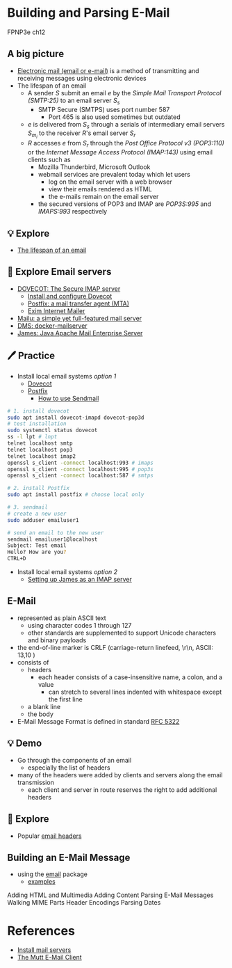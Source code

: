 #  Building and Parsing E-Mail 
FPNP3e ch12


A big picture
---
- [Electronic mail (email or e-mail)](https://en.wikipedia.org/wiki/Email) is a method of transmitting and receiving messages using electronic devices
- The lifespan of an email
  - A sender $S$ submit an email $e$ by the *Simple Mail Transport Protocol (SMTP:25)* to an email server $S_s$
    - SMTP Secure (SMTPS) uses port number 587
      - Port 465 is also used sometimes but outdated
  - $e$ is delivered from $S_s$ through a serials of intermediary email servers $S_{m_i}$ to the receiver $R$'s email server $S_r$
  - $R$ accesses $e$ from $S_r$ through the *Post Office Protocol v3 (POP3:110)* or the *Internet Message Access Protocol (IMAP:143)* using email clients such as
    - Mozilla Thunderbird, Microsoft Outlook
    - webmail services are prevalent today which let users
      - log on the email server with a web browser 
      - view their emails rendered as HTML 
      - the e-mails remain on the email server
    - the secured versions of POP3 and IMAP are *POP3S:995* and *IMAPS:993* respectively


💡 Explore
---
- [The lifespan of an email](https://en.wikipedia.org/wiki/Email)


🔭 Explore Email servers
---
- [DOVECOT: The Secure IMAP server](https://www.dovecot.org/)
  - [Install and configure Dovecot](https://ubuntu.com/server/docs/mail-dovecot)
  - [Postfix: a mail transfer agent (MTA) ](https://www.postfix.org/)
  - [Exim Internet Mailer](https://www.exim.org/)
- [Mailu: a simple yet full-featured mail server](https://mailu.io/)
- [DMS: docker-mailserver](https://docker-mailserver.github.io/docker-mailserver/latest/)
- [James: Java Apache Mail Enterprise Server](https://james.apache.org/)



🖊️ Practice
---
- Install local email systems *option 1*
  - [Dovecot](https://help.ubuntu.com/community/Dovecot)
  - [Postfix](https://ubuntu.com/server/docs/mail-postfix)
    - [How to use Sendmail](https://help.dreamhost.com/hc/en-us/articles/216687518-How-to-use-Sendmail)

```bash
# 1. install dovecot
sudo apt install dovecot-imapd dovecot-pop3d
# test installation
sudo systemctl status dovecot
ss -l lpt # lnpt
telnet localhost smtp
telnet localhost pop3
telnet localhost imap2
openssl s_client -connect localhost:993 # imaps
openssl s_client -connect localhost:995 # pop3s
openssl s_client -connect localhost:587 # smtps

# 2. install Postfix
sudo apt install postfix # choose local only

# 3. sendmail
# create a new user
sudo adduser emailuser1

# send an email to the new user
sendmail emailuser1@localhost
Subject: Test email
Hello? How are you?
CTRL+D
```
- Install local email systems *option 2*
  - [Setting up James as an IMAP server](https://james.apache.org/howTo/imap-server.html)


E-Mail
---
- represented as plain ASCII text 
  - using character codes 1 through 127
  - other standards are supplemented to support Unicode characters and binary payloads
- the end-of-line marker is CRLF (carriage-return linefeed, \r\n, ASCII: 13,10 )
- consists of 
  - headers
    - each header consists of a case-insensitive name, a colon, and a value
      - can stretch to several lines indented with whitespace except the first line 
  - a blank line 
  - the body
- E-Mail Message Format is defined in standard [RFC 5322](https://datatracker.ietf.org/doc/html/rfc5322)


💡 Demo
---
- Go through the components of an email
  - especially the list of headers
- many of the headers were added by clients and servers along the email transmission
  - each client and server in route reserves the right to add additional headers


🔭 Explore
---
- Popular [email headers](https://en.wikipedia.org/wiki/Email#Message_header)


Building an E-Mail Message
---
- using the [email](https://docs.python.org/3/library/email.html) package
  - [examples](https://docs.python.org/3/library/email.examples.html)


Adding HTML and Multimedia 
Adding Content 
Parsing E-Mail Messages 
Walking MIME Parts 
Header Encodings 
Parsing Dates 

# References
- [Install mail servers](https://www.server-world.info/en/note?os=Ubuntu_22.04&p=mail&f=1)
- [The Mutt E-Mail Client](http://www.mutt.org/)